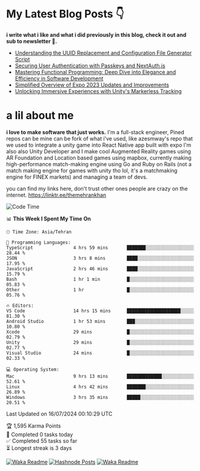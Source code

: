 # My Latest Blog Posts 👇
**i write what i like and what i did previously in this blog, check it out and sub to newsletter 🫡.**

<!-- HASHNODE_BLOG:START -->
- [Understanding the UUID Replacement and Configuration File Generator Script](https://themehrankhan.hashnode.dev/understanding-the-uuid-replacement-and-configuration-file-generator-script)
- [Securing User Authentication with Passkeys and NextAuth.js](https://themehrankhan.hashnode.dev/securing-user-authentication-with-passkeys-and-nextauthjs)
- [Mastering Functional Programming: Deep Dive into Elegance and Efficiency in Software Development](https://themehrankhan.hashnode.dev/mastering-functional-programming-deep-dive-into-elegance-and-efficiency-in-software-development)
- [Simplified Overview of Expo 2023 Updates and Improvements](https://themehrankhan.hashnode.dev/expo-2023-updates-and-features-summary)
- [Unlocking Immersive Experiences with Unity's Markerless Tracking](https://themehrankhan.hashnode.dev/unlocking-immersive-experiences-with-unitys-markerless-tracking)

<!-- HASHNODE_BLOG:END -->

# a lil about me
**i love to make  software that just works.**
I'm a full-stack engineer, Pined repos can be mine can be fork of what i've used, like azesmway's repo that we used to integrate a unity game into React Native app built with expo I'm also also Unity Developer and I make cool Augmented Reality games using AR Foundation and Location based games using mapbox, currently making high-performance match-making engine using Go and Ruby on Rails (not a match making engine for games with unity tho lol, it's a matchmaking engine for FINEX markets) and managing a team of devs.

you can find my links here, don't trust other ones people are crazy on the internet.
https://linktr.ee/themehrankhan

<!--START_SECTION:waka-->
![Code Time](http://img.shields.io/badge/Code%20Time-511%20hrs%2037%20mins-blue)

📊 **This Week I Spent My Time On** 

```text
🕑︎ Time Zone: Asia/Tehran

💬 Programming Languages: 
TypeScript               4 hrs 59 mins       ███████░░░░░░░░░░░░░░░░░░   28.44 % 
JSON                     3 hrs 8 mins        ████░░░░░░░░░░░░░░░░░░░░░   17.95 % 
JavaScript               2 hrs 46 mins       ████░░░░░░░░░░░░░░░░░░░░░   15.79 % 
Bash                     1 hr 1 min          █░░░░░░░░░░░░░░░░░░░░░░░░   05.83 % 
Other                    1 hr                █░░░░░░░░░░░░░░░░░░░░░░░░   05.76 % 

🔥 Editors: 
VS Code                  14 hrs 15 mins      ████████████████████░░░░░   81.30 % 
Android Studio           1 hr 53 mins        ███░░░░░░░░░░░░░░░░░░░░░░   10.80 % 
Xcode                    29 mins             █░░░░░░░░░░░░░░░░░░░░░░░░   02.79 % 
Unity                    29 mins             █░░░░░░░░░░░░░░░░░░░░░░░░   02.77 % 
Visual Studio            24 mins             █░░░░░░░░░░░░░░░░░░░░░░░░   02.33 % 

💻 Operating System: 
Mac                      9 hrs 13 mins       █████████████░░░░░░░░░░░░   52.61 % 
Linux                    4 hrs 42 mins       ███████░░░░░░░░░░░░░░░░░░   26.89 % 
Windows                  3 hrs 35 mins       █████░░░░░░░░░░░░░░░░░░░░   20.51 % 
```


 Last Updated on 16/07/2024 00:10:29 UTC
<!--END_SECTION:waka-->

<!-- TODO-IST:START -->
🏆  1,595 Karma Points           
🌸  Completed 0 tasks today           
✅  Completed 55 tasks so far           
⏳  Longest streak is 3 days
<!-- TODO-IST:END -->

[![Waka Readme](https://github.com/TheMehranKhan/themehrankhan/actions/workflows/main.yml/badge.svg)](https://github.com/TheMehranKhan/themehrankhan/actions/workflows/main.yml)
[![Hashnode Posts](https://github.com/TheMehranKhan/themehrankhan/actions/workflows/hashnode.yml/badge.svg)](https://github.com/TheMehranKhan/themehrankhan/actions/workflows/hashnode.yml)
[![Waka Readme](https://github.com/TheMehranKhan/themehrankhan/actions/workflows/waka.yml/badge.svg)](https://github.com/TheMehranKhan/themehrankhan/actions/workflows/waka.yml)
